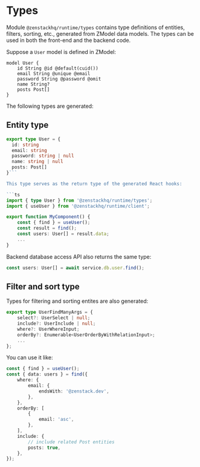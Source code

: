 # Types

Module `@zenstackhq/runtime/types` contains type definitions of entities, filters, sorting, etc., generated from ZModel data models. The types can be used in both the front-end and the backend code.

Suppose a `User` model is defined in ZModel:

```zmodel
model User {
    id String @id @default(cuid())
    email String @unique @email
    password String @password @omit
    name String?
    posts Post[]
}
```

The following types are generated:

## Entity type

````ts
export type User = {
  id: string
  email: string
  password: string | null
  name: string | null
  posts: Post[]
}```

This type serves as the return type of the generated React hooks:

```ts
import { type User } from '@zenstackhq/runtime/types';
import { useUser } from '@zenstackhq/runtime/client';

export function MyComponent() {
    const { find } = useUser();
    const result = find();
    const users: User[] = result.data;
    ...
}
````

Backend database access API also returns the same type:

```ts
const users: User[] = await service.db.user.find();
```

## Filter and sort type

Types for filtering and sorting entites are also generated:

```ts
export type UserFindManyArgs = {
    select?: UserSelect | null;
    include?: UserInclude | null;
    where?: UserWhereInput;
    orderBy?: Enumerable<UserOrderByWithRelationInput>;
    ...
};
```

You can use it like:

```ts
const { find } = useUser();
const { data: users } = find({
    where: {
        email: {
            endsWith: '@zenstack.dev',
        },
    },
    orderBy: [
        {
            email: 'asc',
        },
    ],
    include: {
        // include related Post entities
        posts: true,
    },
});
```
